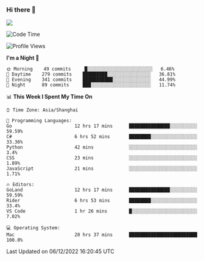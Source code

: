 ### Hi there 👋

<!--
**JJAYCHEN1e/jjaychen1e** is a ✨ _special_ ✨ repository because its `README.md` (this file) appears on your GitHub profile.

Here are some ideas to get you started:

- 🔭 I’m currently working on ...
- 🌱 I’m currently learning ...
- 👯 I’m looking to collaborate on ...
- 🤔 I’m looking for help with ...
- 💬 Ask me about ...
- 📫 How to reach me: ...
- 😄 Pronouns: ...
- ⚡ Fun fact: ...
-->

[![](https://github-readme-stats.vercel.app/api?username=jjaychen1e&show_icons=true)](https://github.com/jjaychen1e/github-readme-stats?count_private=true)

<!--START_SECTION:waka-->
![Code Time](http://img.shields.io/badge/Code%20Time-498%20hrs%2022%20mins-blue)

![Profile Views](http://img.shields.io/badge/Profile%20Views-1-blue)

**I'm a Night 🦉** 

```text
🌞 Morning    49 commits     █░░░░░░░░░░░░░░░░░░░░░░░░   6.46% 
🌆 Daytime    279 commits    █████████░░░░░░░░░░░░░░░░   36.81% 
🌃 Evening    341 commits    ███████████░░░░░░░░░░░░░░   44.99% 
🌙 Night      89 commits     ███░░░░░░░░░░░░░░░░░░░░░░   11.74%

```


📊 **This Week I Spent My Time On** 

```text
⌚︎ Time Zone: Asia/Shanghai

💬 Programming Languages: 
Go                       12 hrs 17 mins      ███████████████░░░░░░░░░░   59.59% 
C#                       6 hrs 52 mins       ████████░░░░░░░░░░░░░░░░░   33.36% 
Python                   42 mins             ░░░░░░░░░░░░░░░░░░░░░░░░░   3.4% 
CSS                      23 mins             ░░░░░░░░░░░░░░░░░░░░░░░░░   1.89% 
JavaScript               21 mins             ░░░░░░░░░░░░░░░░░░░░░░░░░   1.71%

🔥 Editors: 
GoLand                   12 hrs 17 mins      ███████████████░░░░░░░░░░   59.59% 
Rider                    6 hrs 53 mins       ████████░░░░░░░░░░░░░░░░░   33.4% 
VS Code                  1 hr 26 mins        █░░░░░░░░░░░░░░░░░░░░░░░░   7.02%

💻 Operating System: 
Mac                      20 hrs 37 mins      █████████████████████████   100.0%

```


 Last Updated on 06/12/2022 16:20:45 UTC
<!--END_SECTION:waka-->
